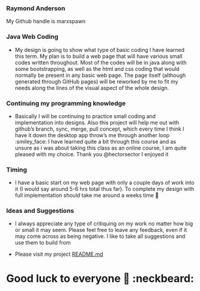 ### Raymond Anderson
My Github handle is marxspawn

### Java Web Coding
- My design is going to show what type of basic coding I have learned this term. My plan is to build a web page that will have various small codes written throughout. Most of the codes will be in java along with some bootstrapping, as well as the html and css coding that would normally be present in any basic web page. The page itself (although generated through GitHub pages) will be reworked by me to fit my needs along the lines of the visual aspect of the whole design.

### Continuing my programming knowledge
- Basically I will be continuing to practice small coding and implementation into designs. Also this project will help me out with github’s branch, sync, merge, pull concept, which every time I think I have it down the desktop app throw’s me through another loop :smiley_face: I have learned quite a bit through this course and as unsure as i was about taking this class as an online course, I am quite pleased with my choice. Thank you @hectorsector I enjoyed it

### Timing
- I have a basic start on my web page with only a couple days of work into it (I would say around 5-6 hrs total thus far). To complete my design with full implementation should take me around a weeks time :pray:

### Ideas and Suggestions
- I always appreciate any type of critiquing on my work no matter how big or small it may seem. Please feel free to leave any feedback, even if it may come across as being negative. I like to take all suggestions and use them to build from

- Please visit my project [README.md](https://github.com/marxspawn/webBasedJavaDemo/blob/master/README.md) 

# Good luck to everyone :metal: :neckbeard:

